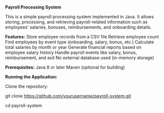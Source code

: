 **Payroll Processing System**

This is a simple payroll processing system implemented in Java. It allows storing, processing, and retrieving payroll-related information such as employees' salaries, bonuses, reimbursements, and onboarding details.

**Features:**
Store employee records from a CSV file
Retrieve employee count
Find employees by event type (onboarding, salary, bonus, etc.)
Calculate total salaries by month or year
Generate financial reports based on employee salary history
Handle payroll events like salary, bonus, reimbursement, and exit
No external database used (in-memory storage)

**Prerequisites:**
Java 8 or later
Maven (optional for building)

**Running the Application:**

Clone the repository:

git clone https://github.com/yourusername/payroll-system.git

cd payroll-system
